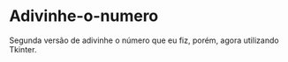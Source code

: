 # Adivinhe-o-numero
Segunda versão de adivinhe o número que eu fiz, porém, agora utilizando Tkinter.
